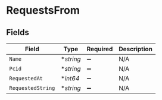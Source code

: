 # RequestsFrom


## Fields

| Field              | Type               | Required           | Description        |
| ------------------ | ------------------ | ------------------ | ------------------ |
| `Name`             | **string*          | :heavy_minus_sign: | N/A                |
| `Pcid`             | **string*          | :heavy_minus_sign: | N/A                |
| `RequestedAt`      | **int64*           | :heavy_minus_sign: | N/A                |
| `RequestedString`  | **string*          | :heavy_minus_sign: | N/A                |